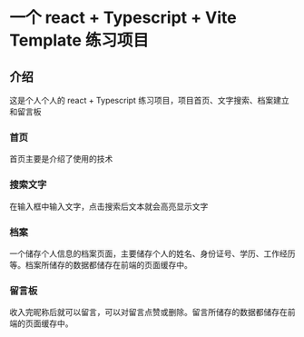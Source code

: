 # 一个 react + Typescript + Vite Template 练习项目

## 介绍

这是个人个人的 react + Typescript 练习项目，项目首页、文字搜索、档案建立和留言板

### 首页

首页主要是介绍了使用的技术

### 搜索文字

在输入框中输入文字，点击搜索后文本就会高亮显示文字

### 档案

一个储存个人信息的档案页面，主要储存个人的姓名、身份证号、学历、工作经历等。档案所储存的数据都储存在前端的页面缓存中。

### 留言板

收入完昵称后就可以留言，可以对留言点赞或删除。留言所储存的数据都储存在前端的页面缓存中。

